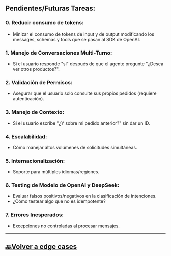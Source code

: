 ## Pendientes/Futuras Tareas:

### 0. Reducir consumo de tokens:

- Minizar el consumo de tokens de input y de output modificando los messages, schemas y tools que se pasan al SDK de OpenAI.

### 1. Manejo de Conversaciones Multi-Turno:

- Si el usuario responde "sí" después de que el agente pregunte "¿Desea ver otros productos?".

### 2. Validación de Permisos:

- Asegurar que el usuario solo consulte sus propios pedidos (requiere autenticación).

### 3. Manejo de Contexto:

- Si el usuario escribe "¿Y sobre mi pedido anterior?" sin dar un ID.

### 4. Escalabilidad:

- Cómo manejar altos volúmenes de solicitudes simultáneas.

### 5. Internacionalización:

- Soporte para múltiples idiomas/regiones.

### 6. Testing de Modelo de OpenAI y DeepSeek:

- Evaluar falsos positivos/negativos en la clasificación de intenciones.
- ¿Cómo testear algo que no es idempotente?

### 7. Errores Inesperados:

- Excepciones no controladas al procesar mensajes.

---

## [🔙Volver a edge cases](./../edge-cases.md)
